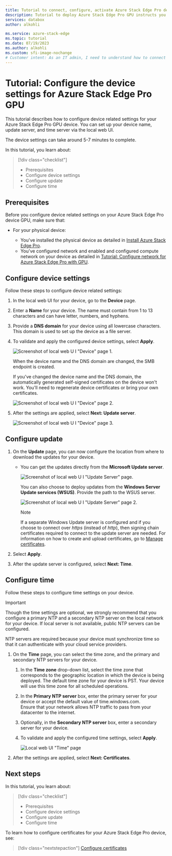 ```yaml
---
title: Tutorial to connect, configure, activate Azure Stack Edge Pro device GPU in Azure portal | Microsoft Docs
description: Tutorial to deploy Azure Stack Edge Pro GPU instructs you to connect, set up, and activate your physical device.
services: databox
author: alkohli

ms.service: azure-stack-edge
ms.topic: tutorial
ms.date: 07/19/2023
ms.author: alkohli
ms.custom: sfi-image-nochange
# Customer intent: As an IT admin, I need to understand how to connect and activate Azure Stack Edge Pro so I can use it to transfer data to Azure. 
---
```


# Tutorial: Configure the device settings for Azure Stack Edge Pro GPU

This tutorial describes how to configure device related settings for your Azure Stack Edge Pro GPU device. You can set up your device name, update server, and time server via the local web UI.

The device settings can take around 5-7 minutes to complete.

In this tutorial, you learn about:

> [!div class="checklist"]
>
> * Prerequisites
> * Configure device settings
> * Configure update 
> * Configure time

## Prerequisites

Before you configure device related settings on your Azure Stack Edge Pro device GPU, make sure that:

* For your physical device:

    - You've installed the physical device as detailed in [Install Azure Stack Edge Pro](azure-stack-edge-gpu-deploy-install.md).
    - You've configured network and enabled and configured compute network on your device as detailed in [Tutorial: Configure network for Azure Stack Edge Pro with GPU](azure-stack-edge-gpu-deploy-configure-network-compute-web-proxy.md).


## Configure device settings

Follow these steps to configure device related settings:

1. In the local web UI for your device, go to the **Device** page.

1. Enter a **Name** for your device. The name must contain from 1 to 13 characters and can have letter, numbers, and hyphens.

1. Provide a **DNS domain** for your device using all lowercase characters. This domain is used to set up the device as a file server.

1. To validate and apply the configured device settings, select **Apply**.

    ![Screenshot of local web U I "Device" page 1.](./media/azure-stack-edge-gpu-deploy-set-up-device-update-time/device-2.png)

    When the device name and the DNS domain are changed, the SMB endpoint is created.  

    If you've changed the device name and the DNS domain, the automatically generated self-signed certificates on the device won't work. You'll need to regenerate device certificates or bring your own certificates.
    
    ![Screenshot of local web U I "Device" page 2.](./media/azure-stack-edge-gpu-deploy-set-up-device-update-time/device-3.png)
  
1. After the settings are applied, select **Next: Update server**.

    ![Screenshot of local web U I "Device" page 3.](./media/azure-stack-edge-gpu-deploy-set-up-device-update-time/device-4.png)

## Configure update

1. On the **Update** page, you can now configure the location from where to download the updates for your device.  

    - You can get the updates directly from the **Microsoft Update server**.

        ![Screenshot of local web U I "Update Server" page.](./media/azure-stack-edge-gpu-deploy-set-up-device-update-time/update-2.png)

        You can also choose to deploy updates from the **Windows Server Update services (WSUS)**. Provide the path to the WSUS server.
        
        ![Screenshot of local web U I "Update Server" page 2.](./media/azure-stack-edge-gpu-deploy-set-up-device-update-time/update-3.png)

        > [!NOTE] 
        > If a separate Windows Update server is configured and if you choose to connect over *https* (instead of *http*), then signing chain certificates required to connect to the update server are needed. For information on how to create and upload certificates, go to [Manage certificates](azure-stack-edge-gpu-manage-certificates.md). 

1. Select **Apply**.
1. After the update server is configured, select **Next: Time**.

## Configure time

Follow these steps to configure time settings on your device. 

> [!IMPORTANT]
> Though the time settings are optional, we strongly recommend that you configure a primary NTP and a secondary NTP server on the local network for your device. If local server is not available, public NTP servers can be configured.

NTP servers are required because your device must synchronize time so that it can authenticate with your cloud service providers.

1. On the **Time** page, you can select the time zone, and the primary and secondary NTP servers for your device.  
    
    1. In the **Time zone** drop-down list, select the time zone that corresponds to the geographic location in which the device is being deployed.
        The default time zone for your device is PST. Your device will use this time zone for all scheduled operations.

    2. In the **Primary NTP server** box, enter the primary server for your device or accept the default value of time.windows.com.  
        Ensure that your network allows NTP traffic to pass from your datacenter to the internet.

    3. Optionally, in the **Secondary NTP server** box, enter a secondary server for your device.

    4. To validate and apply the configured time settings, select **Apply**.

        ![Local web UI "Time" page](./media/azure-stack-edge-gpu-deploy-set-up-device-update-time/time-2.png)

1. After the settings are applied, select **Next: Certificates**.

## Next steps

In this tutorial, you learn about:

> [!div class="checklist"]
>
> * Prerequisites
> * Configure device settings
> * Configure update 
> * Configure time

To learn how to configure certificates for your Azure Stack Edge Pro device, see:

> [!div class="nextstepaction"]
> [Configure certificates](./azure-stack-edge-gpu-deploy-configure-certificates.md)
